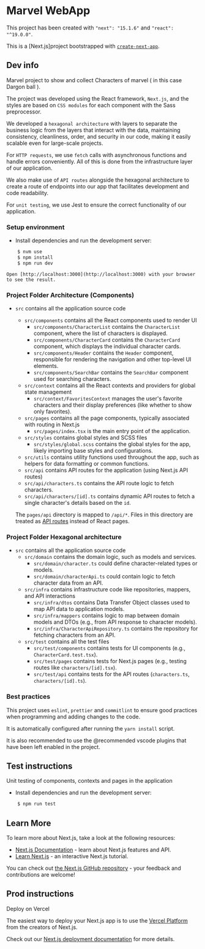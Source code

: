 # Marvel WebApp

This project has been created with `"next": "15.1.6"` and `"react":  "^19.0.0"`.

This is a [Next.js]project bootstrapped with [`create-next-app`](https://nextjs.org/docs/pages/api-reference/create-next-app).

## Dev info

Marvel project to show and collect Characters of marvel ( in this case Dargon ball ).

The project was developed using the React framework, `Next.js`, and the styles are based on `CSS modules` for each component with the Sass preprocessor.

We developed a `hexagonal architecture` with layers to separate the business logic from the layers that interact with the data, maintaining consistency, cleanliness, order, and security in our code, making it easily scalable even for large-scale projects.

For `HTTP requests`, we use `fetch` calls with asynchronous functions and handle errors conveniently. All of this is done from the infrastructure layer of our application.

We also make use of `API routes` alongside the hexagonal architecture to create a route of endpoints into our app that facilitates development and code readability.

For `unit testing`, we use Jest to ensure the correct functionality of our application.

### Setup environment

- Install dependencies and run the development server:

```bash
    $ nvm use
    $ npm install
    $ npm run dev
```

    Open [http://localhost:3000](http://localhost:3000) with your browser to see the result.

### Project Folder Architecture (Components)

- `src` contains all the application source code

    - `src/components` contains all the React components used to render UI
        - `src/components/CharacterList` contains the `CharacterList` component, where the list of characters is displayed.
        - `src/components/CharacterCard` contains the `CharacterCard` component, which displays the individual character cards.
        - `src/components/Header` contains the `Header` component, responsible for rendering the navigation and other top-level UI elements.
        - `src/components/SearchBar` contains the `SearchBar` component used for searching characters.
    - `src/context` contains all the React contexts and providers for global state management
        - `src/context/FavoritesContext` manages the user's favorite characters and their display preferences (like whether to show only favorites).
    - `src/pages` contains all the page components, typically associated with routing in Next.js
        - `src/pages/index.tsx` is the main entry point of the application.
    - `src/styles` contains global styles and SCSS files
        - `src/styles/global.scss` contains the global styles for the app, likely importing base styles and configurations.
    - `src/utils` contains utility functions used throughout the app, such as helpers for data formatting or common functions.
    - `src/api` contains API routes for the application (using Next.js API routes)
    - `src/api/characters.ts` contains the API route logic to fetch characters.
    - `src/api/characters/[id].ts` contains dynamic API routes to fetch a single character's details based on the `id`.

    The `pages/api` directory is mapped to `/api/*`. Files in this directory are treated as [API routes](https://nextjs.org/docs/pages/building-your-application/routing/api-routes) instead of React pages.

### Project Folder Hexagonal architecture

- `src` contains all the application source code
    - `src/domain` contains the domain logic, such as models and services.
        - `src/domain/character.ts` could define character-related types or models.
        - `src/domain/characterApi.ts` could contain logic to fetch character data from an API.
    - `src/infra` contains infrastructure code like repositories, mappers, and API interactions
        - `src/infra/dtos` contains Data Transfer Object classes used to map API data to application models.
        - `src/infra/mappers` contains logic to map between domain models and DTOs (e.g., from API response to character models).
        - `src/infra/CharacterApiRepository.ts` contains the repository for fetching characters from an API.
    - `src/test` contains all the test files
        - `src/test/components` contains tests for UI components (e.g., `CharacterCard.test.tsx`).
        - `src/test/pages` contains tests for Next.js pages (e.g., testing routes like `characters/[id].tsx`).
        - `src/test/api` contains tests for the API routes (`characters.ts`, `characters/[id].ts`).

### Best practices

This project uses `eslint`, `prettier` and `commitlint` to ensure good practices when programming and adding changes to the code.

It is automatically configured after running the `yarn install` script.

It is also recommended to use the @recommended vscode plugins that have been left enabled in the project.

## Test instructions

Unit testing of components, contexts and pages in the application

- Install dependencies and run the development server:

```bash
    $ npm run test
```

## Learn More

To learn more about Next.js, take a look at the following resources:

- [Next.js Documentation](https://nextjs.org/docs) - learn about Next.js features and API.
- [Learn Next.js](https://nextjs.org/learn-pages-router) - an interactive Next.js tutorial.

You can check out [the Next.js GitHub repository](https://github.com/vercel/next.js) - your feedback and contributions are welcome!

## Prod instructions

Deploy on Vercel

The easiest way to deploy your Next.js app is to use the [Vercel Platform](https://vercel.com/new?utm_medium=default-template&filter=next.js&utm_source=create-next-app&utm_campaign=create-next-app-readme) from the creators of Next.js.

Check out our [Next.js deployment documentation](https://nextjs.org/docs/pages/building-your-application/deploying) for more details.

```

```
